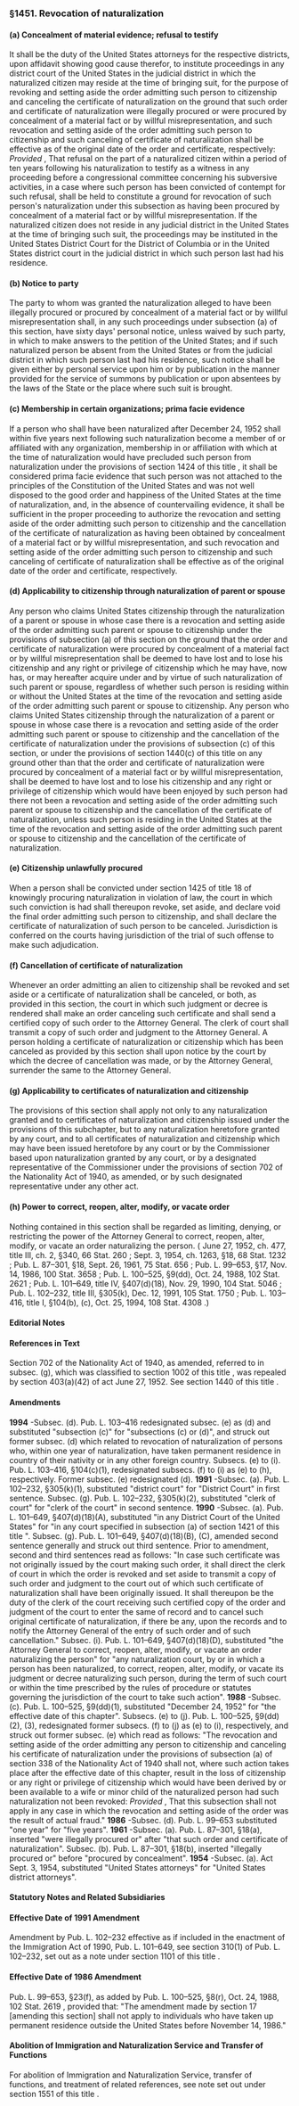 <!--
url: https://uscode.house.gov/view.xhtml?req=granuleid:USC-prelim-title8-section1451&num=0&edition=prelim
date_accessed: 2024-07-28 23:46:03
-->
### §1451\. Revocation of naturalization
#### (a) Concealment of material evidence; refusal to testify
 It shall be the duty of the United States attorneys for the respective districts, upon affidavit showing good cause therefor, to institute proceedings in any district court of the United States in the judicial district in which the naturalized citizen may reside at the time of bringing suit, for the purpose of revoking and setting aside the order admitting such person to citizenship and canceling the certificate of naturalization on the ground that such order and certificate of naturalization were illegally procured or were procured by concealment of a material fact or by willful misrepresentation, and such revocation and setting aside of the order admitting such person to citizenship and such canceling of certificate of naturalization shall be effective as of the original date of the order and certificate, respectively:
 *Provided* 
 , That refusal on the part of a naturalized citizen within a period of ten years following his naturalization to testify as a witness in any proceeding before a congressional committee concerning his subversive activities, in a case where such person has been convicted of contempt for such refusal, shall be held to constitute a ground for revocation of such person's naturalization under this subsection as having been procured by concealment of a material fact or by willful misrepresentation. If the naturalized citizen does not reside in any judicial district in the United States at the time of bringing such suit, the proceedings may be instituted in the United States District Court for the District of Columbia or in the United States district court in the judicial district in which such person last had his residence.
#### (b) Notice to party
 The party to whom was granted the naturalization alleged to have been illegally procured or procured by concealment of a material fact or by willful misrepresentation shall, in any such proceedings under subsection (a) of this section, have sixty days' personal notice, unless waived by such party, in which to make answers to the petition of the United States; and if such naturalized person be absent from the United States or from the judicial district in which such person last had his residence, such notice shall be given either by personal service upon him or by publication in the manner provided for the service of summons by publication or upon absentees by the laws of the State or the place where such suit is brought.
#### (c) Membership in certain organizations; prima facie evidence
 If a person who shall have been naturalized after December 24, 1952 shall within five years next following such naturalization become a member of or affiliated with any organization, membership in or affiliation with which at the time of naturalization would have precluded such person from naturalization under the provisions of
 section 1424 of this title
 , it shall be considered prima facie evidence that such person was not attached to the principles of the Constitution of the United States and was not well disposed to the good order and happiness of the United States at the time of naturalization, and, in the absence of countervailing evidence, it shall be sufficient in the proper proceeding to authorize the revocation and setting aside of the order admitting such person to citizenship and the cancellation of the certificate of naturalization as having been obtained by concealment of a material fact or by willful misrepresentation, and such revocation and setting aside of the order admitting such person to citizenship and such canceling of certificate of naturalization shall be effective as of the original date of the order and certificate, respectively.
#### (d) Applicability to citizenship through naturalization of parent or spouse
 Any person who claims United States citizenship through the naturalization of a parent or spouse in whose case there is a revocation and setting aside of the order admitting such parent or spouse to citizenship under the provisions of subsection (a) of this section on the ground that the order and certificate of naturalization were procured by concealment of a material fact or by willful misrepresentation shall be deemed to have lost and to lose his citizenship and any right or privilege of citizenship which he may have, now has, or may hereafter acquire under and by virtue of such naturalization of such parent or spouse, regardless of whether such person is residing within or without the United States at the time of the revocation and setting aside of the order admitting such parent or spouse to citizenship. Any person who claims United States citizenship through the naturalization of a parent or spouse in whose case there is a revocation and setting aside of the order admitting such parent or spouse to citizenship and the cancellation of the certificate of naturalization under the provisions of subsection (c) of this section, or under the provisions of
 section 1440(c) of this title
 on any ground other than that the order and certificate of naturalization were procured by concealment of a material fact or by willful misrepresentation, shall be deemed to have lost and to lose his citizenship and any right or privilege of citizenship which would have been enjoyed by such person had there not been a revocation and setting aside of the order admitting such parent or spouse to citizenship and the cancellation of the certificate of naturalization, unless such person is residing in the United States at the time of the revocation and setting aside of the order admitting such parent or spouse to citizenship and the cancellation of the certificate of naturalization.
#### (e) Citizenship unlawfully procured
 When a person shall be convicted under
 section 1425 of title 18
 of knowingly procuring naturalization in violation of law, the court in which such conviction is had shall thereupon revoke, set aside, and declare void the final order admitting such person to citizenship, and shall declare the certificate of naturalization of such person to be canceled. Jurisdiction is conferred on the courts having jurisdiction of the trial of such offense to make such adjudication.
#### (f) Cancellation of certificate of naturalization
 Whenever an order admitting an alien to citizenship shall be revoked and set aside or a certificate of naturalization shall be canceled, or both, as provided in this section, the court in which such judgment or decree is rendered shall make an order canceling such certificate and shall send a certified copy of such order to the Attorney General. The clerk of court shall transmit a copy of such order and judgment to the Attorney General. A person holding a certificate of naturalization or citizenship which has been canceled as provided by this section shall upon notice by the court by which the decree of cancellation was made, or by the Attorney General, surrender the same to the Attorney General.
#### (g) Applicability to certificates of naturalization and citizenship
 The provisions of this section shall apply not only to any naturalization granted and to certificates of naturalization and citizenship issued under the provisions of this subchapter, but to any naturalization heretofore granted by any court, and to all certificates of naturalization and citizenship which may have been issued heretofore by any court or by the Commissioner based upon naturalization granted by any court, or by a designated representative of the Commissioner under the provisions of section 702 of the Nationality Act of 1940, as amended, or by such designated representative under any other act.
#### (h) Power to correct, reopen, alter, modify, or vacate order
 Nothing contained in this section shall be regarded as limiting, denying, or restricting the power of the Attorney General to correct, reopen, alter, modify, or vacate an order naturalizing the person.
 (
 June 27, 1952, ch. 477, title III, ch. 2, §340,
 66 Stat. 260
 ;
 Sept. 3, 1954, ch. 1263, §18,
 68 Stat. 1232
 ;
 Pub. L. 87–301,
 §18, Sept. 26, 1961,
 75 Stat. 656
 ;
 Pub. L. 99–653,
 §17, Nov. 14, 1986,
 100 Stat. 3658
 ;
 Pub. L. 100–525,
 §9(dd), Oct. 24, 1988,
 102 Stat. 2621
 ;
 Pub. L. 101–649,
 title IV, §407(d)(18\), Nov. 29, 1990,
 104 Stat. 5046
 ;
 Pub. L. 102–232,
 title III, §305(k), Dec. 12, 1991,
 105 Stat. 1750
 ;
 Pub. L. 103–416,
 title I, §104(b), (c), Oct. 25, 1994,
 108 Stat. 4308
 .)
#### **Editorial Notes**
#### References in Text
 Section 702 of the Nationality Act of 1940, as amended, referred to in subsec. (g), which was classified to
 section 1002 of this title
 , was repealed by section 403(a)(42\) of act June 27, 1952\. See
 section 1440 of this title
 .
#### Amendments
**1994** 
 \-Subsec. (d).
 Pub. L. 103–416
 redesignated subsec. (e) as (d) and substituted "subsection (c)" for "subsections (c) or (d)", and struck out former subsec. (d) which related to revocation of naturalization of persons who, within one year of naturalization, have taken permanent residence in country of their nativity or in any other foreign country.
 Subsecs. (e) to (i).
 Pub. L. 103–416,
 §104(c)(1\), redesignated subsecs. (f) to (i) as (e) to (h), respectively. Former subsec. (e) redesignated (d).
**1991** 
 \-Subsec. (a).
 Pub. L. 102–232,
 §305(k)(1\), substituted "district court" for "District Court" in first sentence.
 Subsec. (g).
 Pub. L. 102–232,
 §305(k)(2\), substituted "clerk of court" for "clerk of the court" in second sentence.
**1990** 
 \-Subsec. (a).
 Pub. L. 101–649,
 §407(d)(18\)(A), substituted "in any District Court of the United States" for "in any court specified in subsection (a) of
 section 1421 of this title
 ".
 Subsec. (g).
 Pub. L. 101–649,
 §407(d)(18\)(B), (C), amended second sentence generally and struck out third sentence. Prior to amendment, second and third sentences read as follows: "In case such certificate was not originally issued by the court making such order, it shall direct the clerk of court in which the order is revoked and set aside to transmit a copy of such order and judgment to the court out of which such certificate of naturalization shall have been originally issued. It shall thereupon be the duty of the clerk of the court receiving such certified copy of the order and judgment of the court to enter the same of record and to cancel such original certificate of naturalization, if there be any, upon the records and to notify the Attorney General of the entry of such order and of such cancellation."
 Subsec. (i).
 Pub. L. 101–649,
 §407(d)(18\)(D), substituted "the Attorney General to correct, reopen, alter, modify, or vacate an order naturalizing the person" for "any naturalization court, by or in which a person has been naturalized, to correct, reopen, alter, modify, or vacate its judgment or decree naturalizing such person, during the term of such court or within the time prescribed by the rules of procedure or statutes governing the jurisdiction of the court to take such action".
**1988** 
 \-Subsec. (c).
 Pub. L. 100–525,
 §9(dd)(1\), substituted "December 24, 1952" for "the effective date of this chapter".
 Subsecs. (e) to (j).
 Pub. L. 100–525,
 §9(dd)(2\), (3\), redesignated former subsecs. (f) to (j) as (e) to (i), respectively, and struck out former subsec. (e) which read as follows: "The revocation and setting aside of the order admitting any person to citizenship and canceling his certificate of naturalization under the provisions of subsection (a) of section 338 of the Nationality Act of 1940 shall not, where such action takes place after the effective date of this chapter, result in the loss of citizenship or any right or privilege of citizenship which would have been derived by or been available to a wife or minor child of the naturalized person had such naturalization not been revoked:
 *Provided* 
 , That this subsection shall not apply in any case in which the revocation and setting aside of the order was the result of actual fraud."
**1986** 
 \-Subsec. (d).
 Pub. L. 99–653
 substituted "one year" for "five years".
**1961** 
 \-Subsec. (a).
 Pub. L. 87–301,
 §18(a), inserted "were illegally procured or" after "that such order and certificate of naturalization".
 Subsec. (b).
 Pub. L. 87–301,
 §18(b), inserted "illegally procured or" before "procured by concealment".
**1954** 
 \-Subsec. (a). Act Sept. 3, 1954, substituted "United States attorneys" for "United States district attorneys".
#### **Statutory Notes and Related Subsidiaries**
#### Effective Date of 1991 Amendment
 Amendment by
 Pub. L. 102–232
 effective as if included in the enactment of the Immigration Act of 1990,
 Pub. L. 101–649,
 see section 310(1\) of
 Pub. L. 102–232,
 set out as a note under
 section 1101 of this title
 .
#### Effective Date of 1986 Amendment
 Pub. L. 99–653,
 §23(f), as added by
 Pub. L. 100–525,
 §8(r), Oct. 24, 1988,
 102 Stat. 2619
 , provided that: "The amendment made by section 17 \[amending this section] shall not apply to individuals who have taken up permanent residence outside the United States before November 14, 1986\."
#### Abolition of Immigration and Naturalization Service and Transfer of Functions
 For abolition of Immigration and Naturalization Service, transfer of functions, and treatment of related references, see note set out under
 section 1551 of this title
 .
